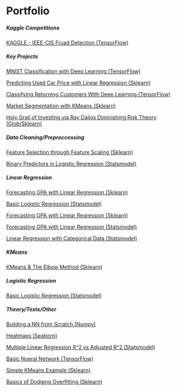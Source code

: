 # Portfolio

##### Kaggle Competitions
[KAGGLE - IEEE-CIS Fruad Detection (TensorFlow)](https://www.dropbox.com/s/vadtsbcanavurkj/IEEE-CIS%20Fruad%20Detection%20%28TensorFlow%29.html?dl=0)

##### Key Projects
[MNIST Classification with Deep Learning (TensorFlow)](https://www.dropbox.com/s/f654ejwp9w3zjb3/MNIST%20Classification%20with%20Deep%20Learning%20%28TensorFlow%29.html?dl=0)

[Predicting Used Car Price with Linear Regression  (Sklearn)](https://www.dropbox.com/s/ln6lwd6qhx90sgq/Predicting%20Used-car%20Prices%20with%20Linear%20Regression%20%28Sklearn%29.html?dl=0)

[Classifying Returning Customers With Deep Learning (TensorFlow)](https://github.com/dsk0203/dsk0203.github.io/blob/master/images/Classifying%20a%20previous%20customer%20as%20a%20potential%20return%20customer%20with%20TensorFlow.ipynb)

[Market Segmentation with KMeans (Sklearn)](https://www.dropbox.com/s/6tyi8d3gfkfeljx/Market%20Segmentation%20with%20KMeans.html?dl=0)

[Holy Grail of Investing via Ray Dalios Diminishing Risk Theory (Glob/Sklearn)](https://www.dropbox.com/s/9kh5nfdaopsd1np/Holy%20Grail%20of%20Investing%20%28Ray%20Dalio%27s%20Diminishing%20Risk%20Theory%29.html?dl=0)

##### Data Cleaning/Preproccessing

[Feature Selection through Feature Scaling (Sklearn)](https://github.com/dsk0203/dsk0203.github.io/blob/master/images/Feature%20Selection%20through%20Feature%20Scaling%20(Standardization)%20with%20sklearn.ipynb)

[Binary Predictors in Logistic Regression (Statsmodel)](https://github.com/dsk0203/dsk0203.github.io/blob/master/images/Binary%20Predictors%20in%20logistic%20regression.ipynb)

##### Linear Regression

[Forecasting GPA with Linear Regression (Sklearn)](https://github.com/dsk0203/dsk0203.github.io/blob/master/images/Forecasting%20GPA%20with%20sklearn%20Linear%20Regression.ipynb)

[Basic Logistic Regression (Statsmodel)](https://github.com/dsk0203/dsk0203.github.io/blob/master/images/Basic%20Logistic%20Regression%20(statsmodel).ipynb)

[Forecasting GPA with Linear Regression (Sklearn)](https://github.com/dsk0203/dsk0203.github.io/blob/master/images/Forecasting%20GPA%20with%20sklearn%20Linear%20Regression.ipynb)

[Forecasting GPA with Linear Regression (Statsmodel)](https://github.com/dsk0203/dsk0203.github.io/blob/master/images/Linear%20Regression%20to%20forecast%20GPA%20of%20a%20student%20based%20on%20SAT%20scores%20(statsmodel).ipynb)

[Linear Regression with Categorical Data (Statsmodel)](https://github.com/dsk0203/dsk0203.github.io/blob/master/images/Linear%20Regression%20with%20Categorical%20Data.ipynb)

##### KMeans

[KMeans & The Elbow Method (Sklearn)](https://github.com/dsk0203/dsk0203.github.io/blob/master/images/KMeans%20%26%20The%20Elbow%20Method.ipynb)

##### Logistic Regression

[Basic Logistic Regression (Statsmodel)](https://github.com/dsk0203/dsk0203.github.io/blob/master/images/Basic%20Logistic%20Regression%20(statsmodel).ipynb)

##### Theory/Tests/Other

[Building a NN from Scratch (Numpy)](https://github.com/dsk0203/dsk0203.github.io/blob/master/images/Building%20a%20Neural%20Network%20from%20scratch%20with%20numpy.ipynb)

[Heatmaps (Seaborn)](https://github.com/dsk0203/dsk0203.github.io/blob/master/images/Clustermap%20(Hier%20Clus).ipynb)

[Multiple Linear Regression R^2 vs Adjusted R^2 (Statsmodel)](https://github.com/dsk0203/dsk0203.github.io/blob/master/images/Multiple%20Linear%20Regression%2C%20Adjusted%20R%5E2%20versus%20R%5E2.ipynb)

[Basic Nueral Network (TensorFlow)](https://github.com/dsk0203/dsk0203.github.io/blob/master/images/Neural%20Network%20in%20TensorFlow.ipynb)

[Simple KMeans Example (Sklearn)](https://github.com/dsk0203/dsk0203.github.io/blob/master/images/Simple%20KMeans%20Example.ipynb)

[Basics of Dodging Overfitting (Sklearn)](https://github.com/dsk0203/dsk0203.github.io/blob/master/images/Utilizing%20Train%20Test%20Split%20%20(sklearn)%20(example%20variables%20a%26b).ipynb)
